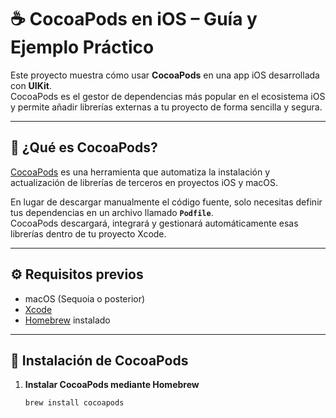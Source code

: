 # ☕️ CocoaPods en iOS – Guía y Ejemplo Práctico

Este proyecto muestra cómo usar **CocoaPods** en una app iOS desarrollada con **UIKit**.  
CocoaPods es el gestor de dependencias más popular en el ecosistema iOS y permite añadir librerías externas a tu proyecto de forma sencilla y segura.

---

## 🧩 ¿Qué es CocoaPods?

[CocoaPods](https://cocoapods.org/) es una herramienta que automatiza la instalación y actualización de librerías de terceros en proyectos iOS y macOS.

En lugar de descargar manualmente el código fuente, solo necesitas definir tus dependencias en un archivo llamado **`Podfile`**.  
CocoaPods descargará, integrará y gestionará automáticamente esas librerías dentro de tu proyecto Xcode.

---

## ⚙️ Requisitos previos

- macOS (Sequoia o posterior)
- [Xcode](https://developer.apple.com/xcode/)
- [Homebrew](https://brew.sh/) instalado

---

## 🚀 Instalación de CocoaPods

1. **Instalar CocoaPods mediante Homebrew**

   ```bash
   brew install cocoapods
   
